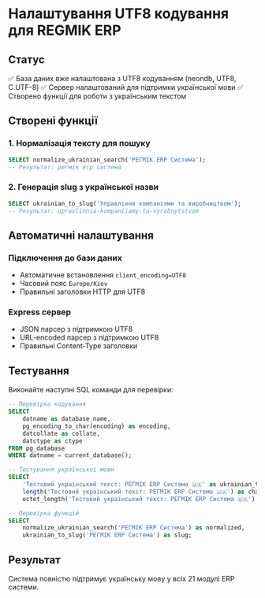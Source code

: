 # Налаштування UTF8 кодування для REGMIK ERP

## Статус
✅ База даних вже налаштована з UTF8 кодуванням (neondb, UTF8, C.UTF-8)
✅ Сервер налаштований для підтримки української мови
✅ Створено функції для роботи з українським текстом

## Створені функції

### 1. Нормалізація тексту для пошуку
```sql
SELECT normalize_ukrainian_search('РЕГМІК ERP Система');
-- Результат: регмік erp система
```

### 2. Генерація slug з української назви
```sql
SELECT ukrainian_to_slug('Управління компаніями та виробництвом');
-- Результат: upravlinnia-kompaniiamy-ta-vyrobnytstvom
```

## Автоматичні налаштування

### Підключення до бази даних
- Автоматичне встановлення `client_encoding=UTF8`
- Часовий пояс `Europe/Kiev`
- Правильні заголовки HTTP для UTF8

### Express сервер
- JSON парсер з підтримкою UTF8
- URL-encoded парсер з підтримкою UTF8
- Правильні Content-Type заголовки

## Тестування

Виконайте наступні SQL команди для перевірки:

```sql
-- Перевірка кодування
SELECT 
    datname as database_name,
    pg_encoding_to_char(encoding) as encoding,
    datcollate as collate,
    datctype as ctype
FROM pg_database 
WHERE datname = current_database();

-- Тестування української мови
SELECT 
    'Тестовий український текст: РЕГМІК ERP Система 🇺🇦' as ukrainian_text,
    length('Тестовий український текст: РЕГМІК ERP Система 🇺🇦') as char_length,
    octet_length('Тестовий український текст: РЕГМІК ERP Система 🇺🇦') as byte_length;

-- Перевірка функцій
SELECT 
    normalize_ukrainian_search('РЕГМІК ERP Система') as normalized,
    ukrainian_to_slug('РЕГМІК ERP Система') as slug;
```

## Результат
Система повністю підтримує українську мову у всіх 21 модулі ERP системи.